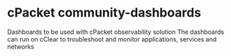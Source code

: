 # cPacket community-dashboards

Dashboards to be used with cPacket observability solution
The dashboards can run on cClear to troubleshoot and monitor applications, services and networks
